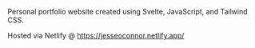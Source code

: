 Personal portfolio website created using Svelte, JavaScript, and Tailwind CSS.

Hosted via Netlify @ https://jesseoconnor.netlify.app/
